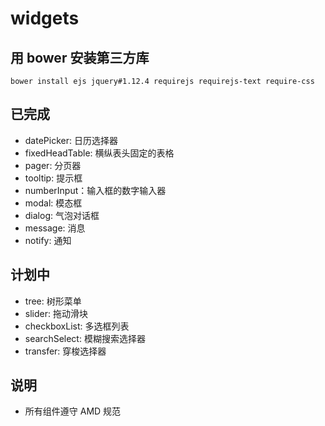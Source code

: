# widgets

## 用 bower 安装第三方库

```
bower install ejs jquery#1.12.4 requirejs requirejs-text require-css
```

## 已完成

* datePicker: 日历选择器
* fixedHeadTable: 横纵表头固定的表格
* pager: 分页器
* tooltip: 提示框
* numberInput：输入框的数字输入器
* modal: 模态框
* dialog: 气泡对话框
* message: 消息
* notify: 通知

## 计划中

* tree: 树形菜单
* slider: 拖动滑块
* checkboxList: 多选框列表
* searchSelect: 模糊搜索选择器
* transfer: 穿梭选择器

## 说明

* 所有组件遵守 AMD 规范